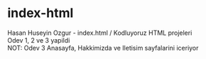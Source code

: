 # index-html
Hasan Huseyin Ozgur - index.html / Kodluyoruz HTML projeleri
<br>
Odev 1, 2 ve 3 yapildi
<br>
NOT: Odev 3 Anasayfa, Hakkimizda ve Iletisim sayfalarini iceriyor
